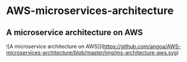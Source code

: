 # AWS-microservices-architecture

## A microservice architecture on AWS
![A microservice architecture on AWS]](https://github.com/angoa/AWS-microservices-architecture/blob/master/img/ms-architecture-aws.svg)
